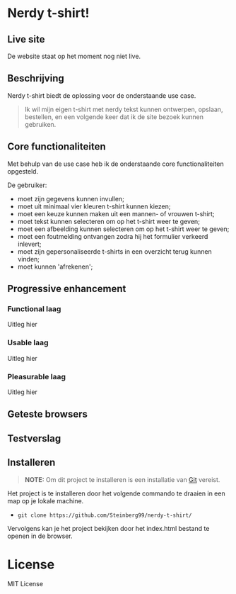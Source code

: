 # Nerdy t-shirt!

## Live site

De website staat op het moment nog niet live.

## Beschrijving

Nerdy t-shirt biedt de oplossing voor de onderstaande use case.

> Ik wil mijn eigen t-shirt met nerdy tekst kunnen ontwerpen, opslaan, bestellen, en een volgende keer dat ik de site bezoek kunnen gebruiken.

## Core functionaliteiten

Met behulp van de use case heb ik de onderstaande core functionaliteiten opgesteld.

De gebruiker:

- moet zijn gegevens kunnen invullen;
- moet uit minimaal vier kleuren t-shirt kunnen kiezen;
- moet een keuze kunnen maken uit een mannen- of vrouwen t-shirt;
- moet tekst kunnen selecteren om op het t-shirt weer te geven;
- moet een afbeelding kunnen selecteren om op het t-shirt weer te geven;
- moet een foutmelding ontvangen zodra hij het formulier verkeerd inlevert;
- moet zijn gepersonaliseerde t-shirts in een overzicht terug kunnen vinden;
- moet kunnen 'afrekenen';

## Progressive enhancement

### Functional laag

Uitleg hier

### Usable laag

Uitleg hier

### Pleasurable laag

Uitleg hier

## Geteste browsers

## Testverslag

## Installeren

> **NOTE:** Om dit project te installeren is een installatie van [Git](https://git-scm.com/downloads) vereist.

Het project is te installeren door het volgende commando te draaien in een map op je lokale machine.

- `git clone https://github.com/Steinberg99/nerdy-t-shirt/`

Vervolgens kan je het project bekijken door het index.html bestand te openen in de browser.

# License

MIT License
